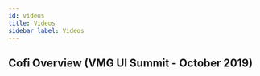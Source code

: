 ```yaml
---
id: videos
title: Videos
sidebar_label: Videos
---
```


## Cofi Overview (VMG UI Summit - October 2019)

<div style="max-width:784px">
  <div>
    <div itemprop="video" itemscope itemtype="https://schema.org/VideoObject">
      <div id="5dcaad7a41aecf378e334593" class="vdb_player vdb_5dcaad7a41aecf378e3345935dca935eb0f8f704e10f1c04"  >    
        <script type="text/javascript" src="https://delivery.vidible.tv/jsonp/pid=5dcaad7a41aecf378e334593/5dca935eb0f8f704e10f1c04.js?"></script>
      </div>    
      <meta itemprop="name"content="Cofi Demo October 2019" />    
      <meta itemprop="duration" content="T1H16M32S" />    
      <meta itemprop="thumbnailUrl" content="https://img.vidible.tv/prod/2019-11/12/5dcaa73110ca046adebc25de/5dcaaabdc9baee0001c04bf8_1280x720_FES_v1.jpg" />    
      <meta itemprop="embedUrl" content="https://delivery.vidible.tv/htmlembed/pid=5dcaad7a41aecf378e334593/5dca935eb0f8f704e10f1c04.html?vid=5dcaa73110ca046adebc25de" />    
      <meta itemprop="uploadDate" content="2019-11-12T12:39:00Z" />    
      <meta itemprop="expires" content="" />    
      <meta itemprop="description" content="" />
    </div>
  </div>
</div>